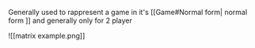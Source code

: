 Generally used to rappresent a game in it's [[Game#Normal form| normal form ]] and generally only for 2 player 

![[matrix example.png]] 


